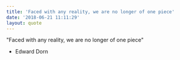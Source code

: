 ```yaml
---
title: 'Faced with any reality, we are no longer of one piece'
date: '2018-06-21 11:11:29'
layout: quote
---
```

"Faced with any reality, we are no longer of one piece" 

- Edward Dorn 
